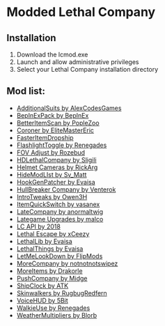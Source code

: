 # Modded Lethal Company

## Installation

1. Download the lcmod.exe
2. Launch and allow administrative privileges
3. Select your Lethal Company installation directory

## Mod list:

- [AdditionalSuits by AlexCodesGames](https://thunderstore.io/c/lethal-company/p/AlexCodesGames/AdditionalSuits/)
- [BepInExPack by BepInEx](https://thunderstore.io/c/lethal-company/p/BepInEx/BepInExPack/)
- [BetterItemScan by PopleZoo](https://thunderstore.io/c/lethal-company/p/PopleZoo/BetterItemScan/)
- [Coroner by EliteMasterEric](https://thunderstore.io/c/lethal-company/p/EliteMasterEric/Coroner/)
- [FasterItemDropship](https://thunderstore.io/c/lethal-company/p/FlipMods/FasterItemDropship/)
- [FlashlightToggle by Renegades](https://thunderstore.io/c/lethal-company/p/Renegades/FlashlightToggle/)
- [FOV Adjust by Rozebud](https://thunderstore.io/c/lethal-company/p/Rozebud/FOV_Adjust/)
- [HDLethalCompany by Sligili](https://thunderstore.io/c/lethal-company/p/Sligili/HDLethalCompany/)
- [Helmet Cameras by RickArg](https://thunderstore.io/c/lethal-company/p/RickArg/Helmet_Cameras/)
- [HideModLIst by Sv_Matt](https://thunderstore.io/c/lethal-company/p/Sv_Matt/HideModList/)
- [HookGenPatcher by Evaisa](https://thunderstore.io/c/lethal-company/p/Evaisa/HookGenPatcher/)
- [HullBreaker Company by Venterok](https://thunderstore.io/c/lethal-company/p/Venterok/HullBreaker_Company/)
- [IntroTweaks by Owen3H](https://thunderstore.io/c/lethal-company/p/Owen3H/IntroTweaks/)
- [ItemQuickSwitch by vasanex](https://thunderstore.io/c/lethal-company/p/vasanex/ItemQuickSwitch/)
- [LateCompany by anormaltwig](https://thunderstore.io/c/lethal-company/p/anormaltwig/LateCompany/)
- [Lategame Upgrades by malco](https://thunderstore.io/c/lethal-company/p/malco/Lategame_Upgrades/)
- [LC API by 2018](https://thunderstore.io/c/lethal-company/p/2018/LC_API/)
- [Lethal Escape by xCeezy](https://thunderstore.io/c/lethal-company/p/xCeezy/LethalEscape/)
- [LethalLib by Evaisa](https://thunderstore.io/c/lethal-company/p/Evaisa/LethalLib/)
- [LethalThings by Evaisa](https://thunderstore.io/c/lethal-company/p/Evaisa/LethalThings/)
- [LetMeLookDown by FlipMods](https://thunderstore.io/c/lethal-company/p/FlipMods/LetMeLookDown/)
- [MoreCompany by notnotnotswipez](https://thunderstore.io/c/lethal-company/p/notnotnotswipez/MoreCompany/)
- [MoreItems by Drakorle](https://thunderstore.io/c/lethal-company/p/Drakorle/MoreItems/)
- [PushCompany by Midge](https://thunderstore.io/c/lethal-company/p/Midge/PushCompany/)
- [ShipClock by ATK](https://thunderstore.io/c/lethal-company/p/ATK/ShipClock/)
- [Skinwalkers by RugbugRedfern](https://thunderstore.io/c/lethal-company/p/RugbugRedfern/Skinwalkers/)
- [VoiceHUD by 5Bit](https://thunderstore.io/c/lethal-company/p/5Bit/VoiceHUD/)
- [WalkieUse by Renegades](https://thunderstore.io/c/lethal-company/p/Renegades/WalkieUse/)
- [WeatherMultipliers by Blorb](https://thunderstore.io/c/lethal-company/p/Blorb/WeatherMultipliers/)
